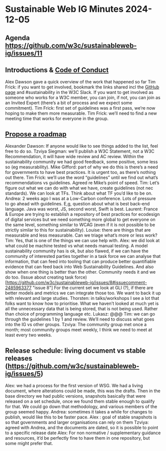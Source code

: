 # Sustainable Web IG Minutes 2024-12-05
## Agenda https://github.com/w3c/sustainableweb-ig/issues/11
## Introductions & [Code of Conduct](https://www.w3.org/policies/code-of-conduct/ "Code of Conduct")
Alex Dawson gave a quick overview of the work that happened so far
Tim Frick: if you want to get involved, bookmark the links shared incl the [GitHub page](https://github.com/w3c/sustainableweb-ig/ "Github") and #sustainability in the W3C Slack. If you want to get involved as someone who works for a W3C member, you can join, if not, you can join as an Invited Expert (there’s a bit of process and we expect some commitment).
Tim Frick: first set of guidelines was a first pass, we’re now hoping to make them more measurable. 
Tim Frick: we’ll need to find a new meeting time that works for everyone in the group.
## [Propose a roadmap](https://github.com/w3c/sustainableweb-ig/issues/10 "issue 10")
Alexander Dawson: If anyone would like to see things added to the list, feel free to do so.
Tzviya Siegman: we’ll publish a W3C Statement, not a W3C Recommendation, it will have wide review and AC review. Within the sustainability community we had good feedback, some positive, some less so (eg measurability). 
Mike Gifford: part of why we do this is there’s a need for governments to have best practices. It is urgent too, as there’s nothing out there.
Tim Frick: we’ll use the word “guidelines” until we find out what’s recommendations vs guidelines. Agreed re Mike’s point of speed. 
Tim: Let’s figure out what we can do with what we have, create guidelines (not nec standards). We can look at TFs. Think about what TF you’d like to be on.
Andrea: 2 weeks ago I was at a Low-Carbon conference. Lots of pressure to go ahead with guidelines. E,g, question about what is best back-end language. Java was worst, JS, second worst, Swift is best. 
Laurent: France & Europe are trying to establish a repository of best practices for ecodesign of digital services but we need something more global to get everyone on the same level, something similar to WCAG (even if it is not possible to be strictly similar to this for sustainability).
Louise: there are things that are measurable and less measurable. Can we triage what’s more or less work?
Tim: Yes, that is one of the things we can use help with.
Alex: we did look at what could be machine tested vs what needs manual testing. A model sustainability community has is ok, but also flawed, if we can have the community of interested parties together in a task force we can analyse that information, that can feed into tooling that can produce better quantifiable evidence that can feed back into Web Sustainability Guidelines. And also show when one thing is better than the other. Community needs it and we do too. (Issue about creating task force)[https://github.com/w3c/sustainableweb-ig/issues/8#issuecomment-2485963377 "issue 8"] For the current set we look at GLI (?), if there are better models and metrics we can integrate those too. We want to back it up with relevant and large studies.
Thorsten: in talks/workshops I see a lot that folks want to know how to prioritise. What we haven’t looked at much yet is all the unnecessary data that is being stored, that is not being used. Rather than choice of programming language etc.
Lukasz: @@@ 
Tim: we can go through the guidelines 1 by 1 and review. We’ll need to discuss what goes into the IG vs other groups.
Tzviya: The community group met once a month; most community groups meet weekly, I think we need to meet at least every two weeks.

## Release schedule: living document vs stable releases (https://github.com/w3c/sustainableweb-ig/issues/5)
Alex: we had a process for the first version of WSG. We had a living document, where alterations could be made, this was the drafts. Then in the base directory we had public versions, snapshots basically that were released on a set schedule, once we found them stable enough to qualify for that. We could go down that methodology, and various members of the group seemed happy.
Andrea: sometimes it takes a while for changes to publish, would like this to be faster pace.
Alex : goal of stable snapshots is so that governments and larger organisations can rely on them
Tzviya: agreed with Andrea, and the documents are dated, so it is possible to point to a specific release date
Alex: For non normative / supplementary guidance and resources, it’d be perfectly fine to have them in one repository, but some might prefer that.
